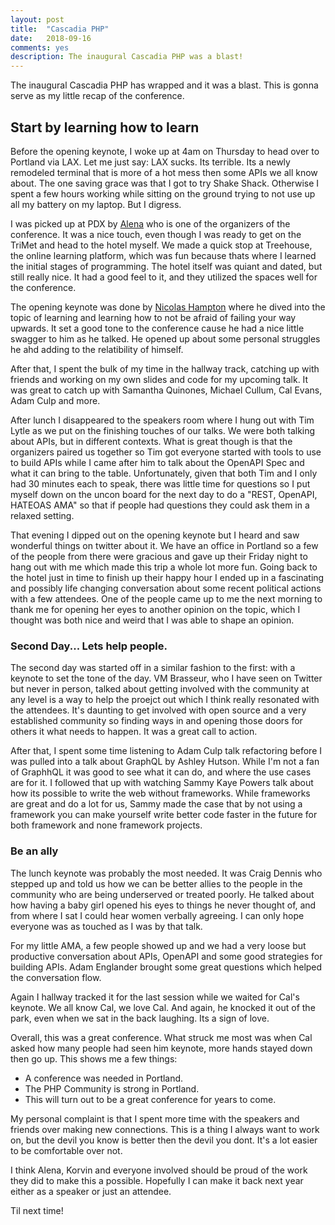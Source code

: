 ```yaml
---
layout: post
title:  "Cascadia PHP"
date:   2018-09-16
comments: yes
description: The inaugural Cascadia PHP was a blast!
---
```


The inaugural Cascadia PHP has wrapped and it was a blast. This is gonna serve as my little recap of the conference. 

## Start by learning how to learn

Before the opening keynote, I woke up at 4am on Thursday to head over to Portland via LAX. Let me just say: LAX sucks. Its terrible. Its a 
newly remodeled terminal that is more of a hot mess then some APIs we all know about. The one saving grace was that I got to try Shake Shack. Otherwise
I spent a few hours working while sitting on the ground trying to not use up all my battery on my laptop. But I digress. 

I was picked up at PDX by [Alena](https://twitter.com/sketchings) who is one of the organizers of the conference. It was a nice touch, even though I was
ready to get on the TriMet and head to the hotel myself. We made a quick stop at Treehouse, the online learning platform, which was fun because thats where I learned the initial
stages of programming. The hotel itself was quiant and dated, but still really nice. It had a good feel to it, and they utilized the spaces well for the conference. 

The opening keynote was done by [Nicolas Hampton](https://twitter.com/nicolasjhampton) where he dived into the topic of learning and learning how to not be afraid of failing your way upwards. It set a good tone 
to the conference cause he had a nice little swagger to him as he talked. He opened up about some personal struggles he ahd adding to the relatibility of himself.

After that, I spent the bulk of my time in the hallway track, catching up with friends and working on my own slides and code for my upcoming talk. It was great to catch up with Samantha Quinones, Michael Cullum, Cal Evans, Adam Culp and more. 

After lunch I disappeared to the speakers room where I hung out with Tim Lytle as we put on the finishing touches of our talks. We were both talking about APIs, but in different contexts. What is great though is that
the organizers paired us together so Tim got everyone started with tools to use to build APIs while I came after him to talk about the OpenAPI Spec and what it can bring to the table. Unfortunately, given that both Tim and I only had 30 minutes each to 
speak, there was little time for questions so I put myself down on the uncon board for the next day to do a "REST, OpenAPI, HATEOAS AMA" so that if people had questions they could ask them in a relaxed setting. 

That evening I dipped out on the opening keynote but I heard and saw wonderful things on twitter about it. We have an office in Portland so a few of the people from there were gracious and gave up their Friday night 
to hang out with me which made this trip a whole lot more fun. Going back to the hotel just in time to finish up their happy hour I ended up in a fascinating and possibly life changing conversation about some recent political actions with a few attendees. One of the people came up to me the next morning to thank me for opening her eyes to another
opinion on the topic, which I thought was both nice and weird that I was able to shape an opinion. 

### Second Day... Lets help people. 

The second day was started off in a similar fashion to the first: with a keynote to set the tone of the day. VM Brasseur, who I have seen on Twitter but never in person, talked about getting involved with the community at any level is a way to help the proejct out
which I think really resonated with the attendees. It's daunting to get involved with open source and a very established community so finding ways in and opening those doors for others it what needs to happen. It was a great call to action. 

After that, I spent some time listening to Adam Culp talk refactoring before I was pulled into a talk about GraphQL by Ashley Hutson. While I'm not a fan of GraphhQL it was good to see what it can do, and where the use cases are for it. I followed that up with watching Sammy Kaye Powers
talk about how its possible to write the web without frameworks. While frameworks are great and do a lot for us, Sammy made the case that by not using a framework you can make yourself write better code faster in the future for both framework and none framework projects. 

### Be an ally

The lunch keynote was probably the most needed. It was Craig Dennis who stepped up and told us how we can be better allies to the people in the community who are being underserved or treated poorly. He talked about how having a baby girl opened his eyes to things he never thought of, and from where I sat I could hear women verbally agreeing. 
I can only hope everyone was as touched as I was by that talk. 

For my little AMA, a few people showed up and we had a very loose but productive conversation about APIs, OpenAPI and some good strategies for building APIs. Adam Englander brought some great questions which helped the conversation flow. 

Again I hallway tracked it for the last session while we waited for Cal's keynote. We all know Cal, we love Cal. And again, he knocked it out of the park, even when we sat in the back laughing. Its a sign of love. 

Overall, this was a great conference. What struck me most was when Cal asked how many people had seen him keynote, more hands stayed down then go up. This shows me a few things:

* A conference was needed in Portland.
* The PHP Community is strong in Portland.
* This will turn out to be a great conference for years to come.

My personal complaint is that I spent more time with the speakers and friends over making new connections. This is a thing I always want to work on, but the devil you know is better then the devil you dont. It's a lot easier to be comfortable over not.

I think Alena, Korvin and everyone involved should be proud of the work they did to make this a possible. Hopefully I can make it back next year either as a speaker or just an attendee.

Til next time!
